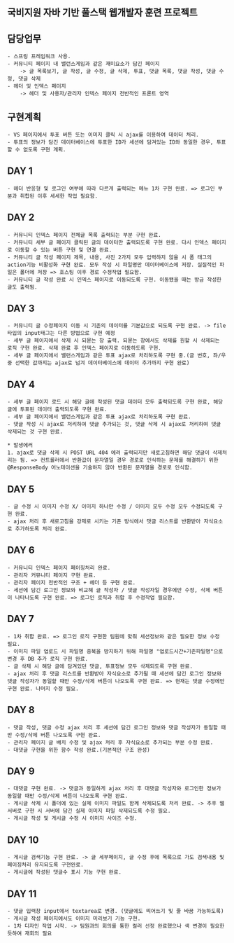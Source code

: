 ## 국비지원 자바 기반 풀스택 웹개발자 훈련 프로젝트

## 담당업무
    - 스프링 프레임워크 사용.
    - 커뮤니티 페이지 내 밸런스게임과 같은 재미요소가 담긴 페이지
        -> 글 목록보기, 글 작성, 글 수정, 글 삭제, 투표, 댓글 목록, 댓글 작성, 댓글 수정, 댓글 삭제
    - 헤더 및 인덱스 페이지
        -> 헤더 및 사용자/관리자 인덱스 페이지 전반적인 프론트 영역

## 구현계획
    - VS 페이지에서 투표 버튼 또는 이미지 클릭 시 ajax를 이용하여 데이터 처리.
    - 투표의 정보가 담긴 데이터베이스에 투표한 ID가 세션에 담겨있는 ID와 동일한 경우, 투표할 수 없도록 구현 계획.


## DAY 1
    - 헤더 반응형 및 로그인 여부에 따라 다르게 출력되는 메뉴 1차 구현 완료. => 로그인 부분과 취합된 이후 세세한 작업 필요함.

## DAY 2
    - 커뮤니티 인덱스 페이지 전체글 목록 출력되는 부분 구현 완료. 
    - 커뮤니티 세부 글 페이지 클릭된 글의 데이터만 출력되도록 구현 완료. 다시 인덱스 페이지로 이동할 수 있는 버튼 구현 및 연결 완료.
    - 커뮤니티 글 작성 페이지 제목, 내용, 사진 2가지 모두 입력하지 않을 시 폼 태그의 action기능 비활성화 구현 완료. 모두 작성 시 파일명만 데이터베이스에 저장. 실질적인 파일은 폴더에 저장 => 호스팅 이후 경로 수정작업 필요함.
    - 커뮤니티 글 작성 완료 시 인덱스 페이지로 이동되도록 구현. 이동됐을 때는 방금 작성한 글도 출력됨.

## DAY 3
    - 커뮤니티 글 수정페이지 이동 시 기존의 데이터를 기본값으로 되도록 구현 완료. -> file 타입의 input태그는 다른 방법으로 구현 예정
    - 세부 글 페이지에서 삭제 시 되묻는 창 출력. 되묻는 창에서도 삭제를 원할 시 삭제되는 로직 구현 완료. 삭제 완료 후 인덱스 페이지로 이동하도록 구현.
    - 세부 글 페이지에서 밸런스게임과 같은 투표 ajax로 처리하도록 구현 중.(글 번호, 좌/우 중 선택한 값까지는 ajax로 넘겨 데이터베이스에 데이터 추가까지 구현 완료)

## DAY 4
    - 세부 글 페이지 로드 시 해당 글에 작성된 댓글 데이터 모두 출력되도록 구현 완료, 해당 글에 투표된 데이터 출력되도록 구현 완료.
    - 세부 글 페이지에서 밸런스게임과 같은 투표 ajax로 처리하도록 구현 완료. 
    - 댓글 작성 시 ajax로 처리하여 댓글 추가되는 것, 댓글 삭제 시 ajax로 처리하여 댓글 삭제되는 것 구현 완료.
    
    * 발생에러
    1. ajax로 댓글 삭제 시 POST URL 404 에러 출력되지만 새로고침하면 해당 댓글이 삭제처리는 됨. => 컨트롤러에서 반환값이 문자열일 경우 경로로 인식하는 문제를 해결하기 위한 @ResponseBody 어노테이션을 기술하지 않아 반환된 문자열을 경로로 인식함.

## DAY 5 
    - 글 수정 시 이미지 수정 X/ 이미지 하나만 수정 / 이미지 모두 수정 모두 수정되도록 구현 완료.
    - ajax 처리 후 새로고침을 강제로 시키는 기존 방식에서 댓글 리스트를 반환받아 자식요소로 추가하도록 처리 완료.

## DAY 6
    - 커뮤니티 인덱스 페이지 페이징처리 완료.
    - 관리자 커뮤니티 페이지 구현 완료. 
    - 관리자 페이지 전반적인 구조 + 헤더 등 구현 완료.
    - 세션에 담긴 로그인 정보와 비교해 글 작성자 / 댓글 작성자일 경우에만 수정, 삭제 버튼이 나타나도록 구현 완료. => 로그인 로직과 취합 후 수정작업 필요함.

## DAY 7
    - 1차 취합 완료. => 로그인 로직 구현한 팀원에 맞춰 세션정보와 같은 필요한 정보 수정 필요.
    - 이미지 파일 업로드 시 파일명 중복을 방지하기 위해 파일명 "업로드시간+기존파일명"으로 변경 후 DB 추가 로직 구현 완료.
    - 글 삭제 시 해당 글에 담겨있던 댓글, 투표정보 모두 삭제되도록 구현 완료.
    - ajax 처리 후 댓글 리스트를 반환받아 자식요소로 추가될 때 세션에 담긴 로그인 정보와 댓글 작성자가 동일할 때만 수정/삭제 버튼이 나오도록 구현 완료. => 현재는 댓글 수정에만 구현 완료. 나머지 수정 필요.
    
## DAY 8
    - 댓글 작성, 댓글 수정 ajax 처리 후 세션에 담긴 로그인 정보와 댓글 작성자가 동일할 때만 수정/삭제 버튼 나오도록 구현 완료.
    - 관리자 페이지 글 배치 수정 및 ajax 처리 후 자식요소로 추가되는 부분 수정 완료.
    - 대댓글 구현을 위한 함수 작성 완료.(기본적인 구조 완성)

## DAY 9
    - 대댓글 구현 완료. -> 댓글과 동일하게 ajax 처리 후 대댓글 작성자와 로그인한 정보가 동일할 때만 수정/삭제 버튼이 나오도록 구현 완료.
    - 게시글 삭제 시 폴더에 있는 실제 이미지 파일도 함께 삭제되도록 처리 완료. -> 추후 웹서버로 구현 시 서버에 담긴 실제 이미지 파일 삭제되도록 수정 필요.
    - 게시글 작성 및 게시글 수정 시 이미지 사이즈 수정.

## DAY 10
    - 게시글 검색기능 구현 완료. -> 글 세부페이지, 글 수정 후에 목록으로 가도 검색내용 및 페이징처리 유지되도록 구현완료.
    - 게시글에 작성된 댓글수 표시 기능 구현 완료.

## DAY 11
    - 댓글 입력창 input에서 textarea로 변경. (댓글에도 띄어쓰기 및 줄 바꿈 가능하도록)
    - 게시글 작성 페이지에서도 이미지 미리보기 기능 구현.
    - 1차 디자인 작업 시작. -> 팀원과의 회의를 통한 컬러 선정 완료했으나 색 변경이 필요한 듯하여 재회의 필요